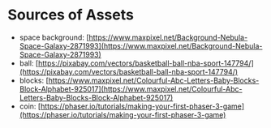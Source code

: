 # Sources of Assets

* space background: [https://www.maxpixel.net/Background-Nebula-Space-Galaxy-2871993](https://www.maxpixel.net/Background-Nebula-Space-Galaxy-2871993)
* ball: [https://pixabay.com/vectors/basketball-ball-nba-sport-147794/](https://pixabay.com/vectors/basketball-ball-nba-sport-147794/)
* blocks: [https://www.maxpixel.net/Colourful-Abc-Letters-Baby-Blocks-Block-Alphabet-925017](https://www.maxpixel.net/Colourful-Abc-Letters-Baby-Blocks-Block-Alphabet-925017)
* coin: [https://phaser.io/tutorials/making-your-first-phaser-3-game](https://phaser.io/tutorials/making-your-first-phaser-3-game)